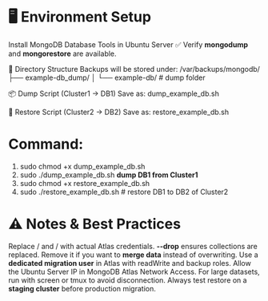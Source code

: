 # 🖥️ Environment Setup
Install MongoDB Database Tools in Ubuntu Server
✅ Verify **mongodump** and **mongorestore** are available.

📂 Directory Structure
Backups will be stored under:
/var/backups/mongodb/
   ├── example-db_dump/
   │    └── example-db/   # dump folder

📦 Dump Script (Cluster1 → DB1)
Save as: dump_example_db.sh

🚀 Restore Script (Cluster2 → DB2)
Save as: restore_example_db.sh

# Command:
1. sudo chmod +x dump_example_db.sh
2. sudo ./dump_example_db.sh         **dump DB1 from Cluster1**
3. sudo chmod +x restore_example_db.sh
4. sudo ./restore_example_db.sh      # restore DB1 to DB2 of Cluster2


# ⚠️ Notes & Best Practices
Replace <Cluster1-User> / <Cluster1-Password> and <Cluster2-User> / <Cluster2-Password> with actual Atlas credentials.
**--drop** ensures collections are replaced. Remove it if you want to **merge data** instead of overwriting.
Use a **dedicated migration user** in Atlas with readWrite and backup roles.
Allow the Ubuntu Server IP in MongoDB Atlas Network Access.
For large datasets, run with screen or tmux to avoid disconnection.
Always test restore on a **staging cluster** before production migration.

